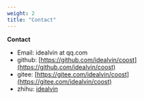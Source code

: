 ```yaml
---
weight: 2
title: "Contact"
---
```


**Contact**

- Email:   idealvin at qq.com
- github:  [https://github.com/idealvin/coost](https://github.com/idealvin/coost)
- gitee:   [https://gitee.com/idealvin/coost](https://gitee.com/idealvin/coost)
- zhihu:   [idealvin](https://www.zhihu.com/people/vin.cc)
